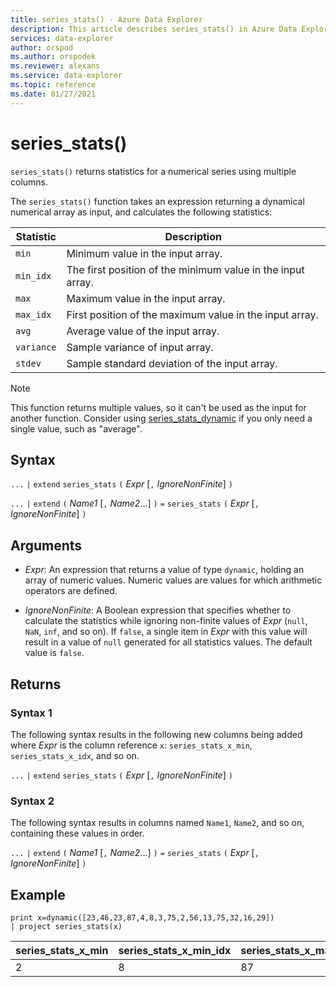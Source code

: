 ```yaml
---
title: series_stats() - Azure Data Explorer
description: This article describes series_stats() in Azure Data Explorer.
services: data-explorer
author: orspod
ms.author: orspodek
ms.reviewer: alexans
ms.service: data-explorer
ms.topic: reference
ms.date: 01/27/2021
---
```

# series_stats()

`series_stats()` returns statistics for a numerical series using multiple columns.  

The `series_stats()` function takes an expression returning a dynamical numerical array as input, and calculates the following statistics:

Statistic | Description
---|---
 `min` | Minimum value in the input array.
 `min_idx`| The first position of the minimum value in the input array.
`max` | Maximum value in the input array.
`max_idx`| First position of the maximum value in the input array.
`avg`| Average value of the input array.
 `variance` | Sample variance of input array.
 `stdev`| Sample standard deviation of the input array.

> [!NOTE] 
> This function returns multiple values, so it can't be used as the input for another function.
> Consider using [series_stats_dynamic](./series-stats-dynamicfunction.md) if you only need a single value, such as "average".

## Syntax

`...` `|` `extend` `series_stats` `(` *Expr* [`,` *IgnoreNonFinite*] `)`

`...` `|` `extend` `(` *Name1* [`,` *Name2*...] `)` `=` `series_stats` `(` *Expr* [`,` *IgnoreNonFinite*] `)`

## Arguments

* *Expr*: An expression that returns a value of type `dynamic`, holding
  an array of numeric values. Numeric values are values for which arithmetic
  operators are defined.
  
* *IgnoreNonFinite*: A Boolean expression that specifies whether to calculate the
  statistics while ignoring non-finite values of *Expr* (`null`, `NaN`, `inf`, and so on).
  If `false`, a single item in *Expr* with this value will result in
  a value of `null` generated for all statistics values. The default value is `false`.

## Returns

### Syntax 1

The following syntax results in the following new columns being added where *Expr* is the column reference `x`: `series_stats_x_min`, `series_stats_x_idx`, and so on.

`...` `|` `extend` `series_stats` `(` *Expr* [`,` *IgnoreNonFinite*] `)`

### Syntax 2

The following syntax results in columns named `Name1`, `Name2`, and so on, containing these values in order.

`...` `|` `extend` `(` *Name1* [`,` *Name2*...] `)` `=` `series_stats` `(` *Expr* [`,` *IgnoreNonFinite*] `)`

## Example

<!-- csl: https://help.kusto.windows.net:443/Samples -->
```kusto
print x=dynamic([23,46,23,87,4,8,3,75,2,56,13,75,32,16,29]) 
| project series_stats(x)

```

|series_stats_x_min|series_stats_x_min_idx|series_stats_x_max|series_stats_x_max_idx|series_stats_x_avg|series_stats_x_stdev|series_stats_x_variance|
|---|---|---|---|---|---|---|
|2|8|87|3|32.8|28.5036338535483|812.457142857143|
